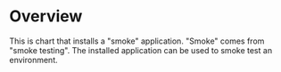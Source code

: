# Overview

This is chart that installs a "smoke" application. "Smoke" comes from "smoke testing". The installed application can be used to smoke test an environment.